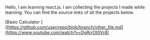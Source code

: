 Hello, I am learning react.js. I am collecting the projects I made while learning. You can find the source links of all the projects below.

[Basic Calculator ] ([https://github.com/user/repo/blob/branch/other_file.md](https://www.youtube.com/watch?v=DgRrrOt0Vr8)   
